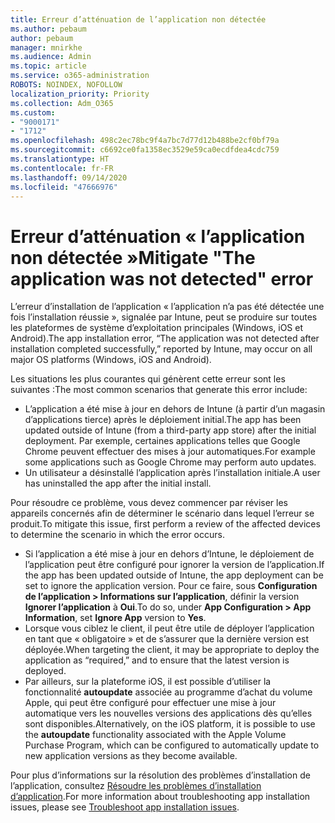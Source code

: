 ```yaml
---
title: Erreur d’atténuation de l’application non détectée
ms.author: pebaum
author: pebaum
manager: mnirkhe
ms.audience: Admin
ms.topic: article
ms.service: o365-administration
ROBOTS: NOINDEX, NOFOLLOW
localization_priority: Priority
ms.collection: Adm_O365
ms.custom:
- "9000171"
- "1712"
ms.openlocfilehash: 498c2ec78bc9f4a7bc7d77d12b488be2cf0bf79a
ms.sourcegitcommit: c6692ce0fa1358ec3529e59ca0ecdfdea4cdc759
ms.translationtype: HT
ms.contentlocale: fr-FR
ms.lasthandoff: 09/14/2020
ms.locfileid: "47666976"
---
```

# <a name="mitigate-the-application-was-not-detected-error"></a><span data-ttu-id="bf23e-102">Erreur d’atténuation « l’application non détectée »</span><span class="sxs-lookup"><span data-stu-id="bf23e-102">Mitigate "The application was not detected" error</span></span>

<span data-ttu-id="bf23e-103">L’erreur d’installation de l’application « l’application n’a pas été détectée une fois l’installation réussie », signalée par Intune, peut se produire sur toutes les plateformes de système d’exploitation principales (Windows, iOS et Android).</span><span class="sxs-lookup"><span data-stu-id="bf23e-103">The app installation error, “The application was not detected after installation completed successfully,” reported by Intune, may occur on all major OS platforms (Windows, iOS and Android).</span></span>

<span data-ttu-id="bf23e-104">Les situations les plus courantes qui génèrent cette erreur sont les suivantes :</span><span class="sxs-lookup"><span data-stu-id="bf23e-104">The most common scenarios that generate this error include:</span></span>

- <span data-ttu-id="bf23e-105">L’application a été mise à jour en dehors de Intune (à partir d’un magasin d’applications tierce) après le déploiement initial.</span><span class="sxs-lookup"><span data-stu-id="bf23e-105">The app has been updated outside of Intune (from a third-party app store) after the initial deployment.</span></span> <span data-ttu-id="bf23e-106">Par exemple, certaines applications telles que Google Chrome peuvent effectuer des mises à jour automatiques.</span><span class="sxs-lookup"><span data-stu-id="bf23e-106">For example some applications such as Google Chrome may perform auto updates.</span></span>
- <span data-ttu-id="bf23e-107">Un utilisateur a désinstallé l’application après l’installation initiale.</span><span class="sxs-lookup"><span data-stu-id="bf23e-107">A user has uninstalled the app after the initial install.</span></span>

<span data-ttu-id="bf23e-108">Pour résoudre ce problème, vous devez commencer par réviser les appareils concernés afin de déterminer le scénario dans lequel l’erreur se produit.</span><span class="sxs-lookup"><span data-stu-id="bf23e-108">To mitigate this issue, first perform a review of the affected devices to determine the scenario in which the error occurs.</span></span>

- <span data-ttu-id="bf23e-109">Si l’application a été mise à jour en dehors d’Intune, le déploiement de l’application peut être configuré pour ignorer la version de l’application.</span><span class="sxs-lookup"><span data-stu-id="bf23e-109">If the app has been updated outside of Intune, the app deployment can be set to ignore the application version.</span></span> <span data-ttu-id="bf23e-110">Pour ce faire, sous **Configuration de l’application > Informations sur l’application**, définir la version **Ignorer l’application** à **Oui**.</span><span class="sxs-lookup"><span data-stu-id="bf23e-110">To do so, under **App Configuration > App Information**, set **Ignore App** version to **Yes**.</span></span>
- <span data-ttu-id="bf23e-111">Lorsque vous ciblez le client, il peut être utile de déployer l’application en tant que « obligatoire » et de s’assurer que la dernière version est déployée.</span><span class="sxs-lookup"><span data-stu-id="bf23e-111">When targeting the client, it may be appropriate to deploy the application as “required,” and to ensure that the latest version is deployed.</span></span>
- <span data-ttu-id="bf23e-112">Par ailleurs, sur la plateforme iOS, il est possible d’utiliser la fonctionnalité **autoupdate** associée au programme d’achat du volume Apple, qui peut être configuré pour effectuer une mise à jour automatique vers les nouvelles versions des applications dès qu’elles sont disponibles.</span><span class="sxs-lookup"><span data-stu-id="bf23e-112">Alternatively, on the iOS platform, it is possible to use the **autoupdate** functionality associated with the Apple Volume Purchase Program, which can be configured to automatically update to new application versions as they become available.</span></span>

<span data-ttu-id="bf23e-113">Pour plus d’informations sur la résolution des problèmes d’installation de l’application, consultez [Résoudre les problèmes d’installation d’application](https://docs.microsoft.com/intune/troubleshoot-app-install).</span><span class="sxs-lookup"><span data-stu-id="bf23e-113">For more information about troubleshooting app installation issues, please see [Troubleshoot app installation issues](https://docs.microsoft.com/intune/troubleshoot-app-install).</span></span>

